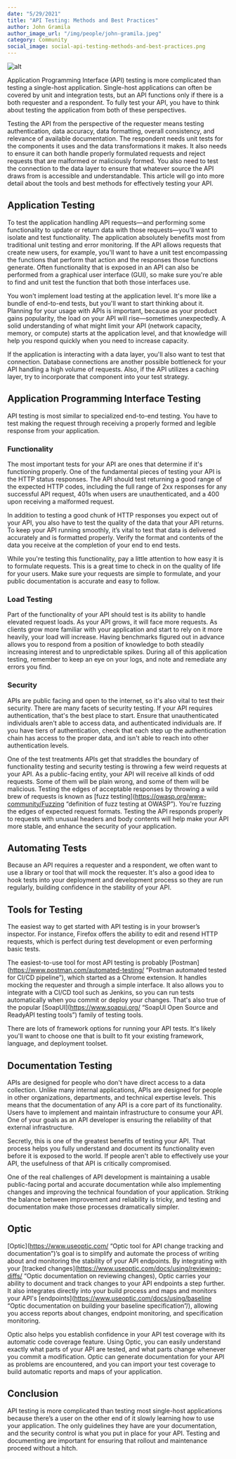 ```yaml
---
date: "5/29/2021"
title: "API Testing: Methods and Best Practices"
author: John Gramila
author_image_url: "/img/people/john-gramila.jpeg"
category: Community
social_image: social-api-testing-methods-and-best-practices.png
---
```


![alt](/img/blog-content/social-api-testing-methods-and-best-practices.png)

Application Programming Interface (API) testing is more complicated than testing a single-host application. Single-host applications can often be covered by unit and integration tests, but an API functions only if there is a both requester and a respondent. To fully test your API, you have to think about testing the application from both of these perspectives.

Testing the API from the perspective of the requester means testing authentication, data accuracy, data formatting, overall consistency, and relevance of available documentation. The respondent needs unit tests for the components it uses and the data transformations it makes. It also needs to ensure it can both handle properly formulated requests and reject requests that are malformed or maliciously formed. You also need to test the connection to the data layer to ensure that whatever source the API draws from is accessible and understandable. This article will go into more detail about the tools and best methods for effectively testing your API.

## Application Testing

To test the application handling API requests—and performing some functionality to update or return data with those requests—you’ll want to isolate and test functionality. The application absolutely benefits most from traditional unit testing and error monitoring. If the API allows requests that create new users, for example, you'll want to have a unit test encompassing the functions that perform that action and the responses those functions generate. Often functionality that is exposed in an API can also be performed from a graphical user interface (GUI), so make sure you're able to find and unit test the function that both those interfaces use.

You won't implement load testing at the application level. It's more like a bundle of end-to-end tests, but you'll want to start thinking about it. Planning for your usage with APIs is important, because as your product gains popularity, the load on your API will rise—sometimes unexpectedly. A solid understanding of what might limit your API (network capacity, memory, or compute) starts at the application level, and that knowledge will help you respond quickly when you need to increase capacity.

If the application is interacting with a data layer, you'll also want to test that connection. Database connections are another possible bottleneck for your API handling a high volume of requests. Also, if the API utilizes a caching layer, try to incorporate that component into your test strategy.

## Application Programming Interface Testing

API testing is most similar to specialized end-to-end testing. You have to test making the request through receiving a properly formed and legible response from your application.

### Functionality

The most important tests for your API are ones that determine if it's functioning properly. One of the fundamental pieces of testing your API is the HTTP status responses. The API should test returning a good range of the expected HTTP codes, including the full range of 2xx responses for any successful API request, 401s when users are unauthenticated, and a 400 upon receiving a malformed request.

In addition to testing a good chunk of HTTP responses you expect out of your API, you also have to test the quality of the data that your API returns. To keep your API running smoothly, it’s vital to test that data is delivered accurately and is formatted properly. Verify the format and contents of the data you receive at the completion of your end to end tests.

While you're testing this functionality, pay a little attention to how easy it is to formulate requests. This is a great time to check in on the quality of life for your users. Make sure your requests are simple to formulate, and your public documentation is accurate and easy to follow.

### Load Testing

Part of the functionality of your API should test is its ability to handle elevated request loads. As your API grows, it will face more requests. As clients grow more familiar with your application and start to rely on it more heavily, your load will increase. Having benchmarks figured out in advance allows you to respond  from a position of knowledge to both steadily increasing interest and to unpredictable spikes. During all of this application testing, remember to keep an eye on your logs, and note and remediate any errors you find.

### Security

APIs are public facing and open to the internet, so it's also vital to test their security. There are many facets of security testing. If your API requires authentication, that's the best place to start. Ensure that unauthenticated individuals aren't able to access data, and authenticated individuals are. If you have tiers of authentication, check that each step up the authentication chain has access to the proper data, and isn't able to reach into other authentication levels.

One of the test treatments APIs get that straddles the boundary of functionality testing and security testing is throwing a few weird requests at your API. As a public-facing entity, your API will receive all kinds of odd requests. Some of them will be plain wrong, and some of them will be malicious. Testing the edges of acceptable responses by throwing a wild brew of requests is known as [fuzz testing](https://owasp.org/www-community/Fuzzing “definition of fuzz testing at OWASP”). You're fuzzing the edges of expected request formats. Testing the API responds properly to requests with unusual headers and body contents will help make your API more stable, and enhance the security of your application.

## Automating Tests

Because an API requires a requester and a respondent, we often want to use a library or tool that will mock the requester. It's also a good idea to hook tests into your deployment and development process so they are run regularly, building confidence in the stability of your API.

## Tools for Testing

The easiest way to get started with API testing is in your browser’s inspector. For instance, Firefox offers the ability to edit and resend HTTP requests, which is perfect during test development or even performing basic tests.

The easiest-to-use tool for most API testing is probably [Postman](https://www.postman.com/automated-testing/ “Postman automated tested for CI/CD pipeline”), which started as a Chrome extension. It handles mocking the requester and through a simple interface. It also allows you to integrate with a CI/CD tool such as Jenkins, so you can run tests automatically when you commit or deploy your changes. That's also true of the popular [SoapUI](https://www.soapui.org/ “SoapUI Open Source and ReadyAPI testing tools”) family of testing tools.

There are lots of framework options for running your API tests. It's likely you'll want to choose one that is built to fit your existing framework, language, and deployment toolset.

## Documentation Testing

APIs are designed for people who don't have direct access to a data collection. Unlike many internal applications, APIs are designed for people in other organizations, departments, and technical expertise levels. This means that the documentation of any API is a core part of its functionality. Users have to implement and maintain infrastructure to consume your API. One of your goals as an API developer is ensuring the reliability of that external infrastructure.

Secretly, this is one of the greatest benefits of testing your API. That process helps you fully understand and document its functionality even before it is exposed to the world. If people aren't able to effectively use your API, the usefulness of that API is critically compromised.

One of the real challenges of API development is maintaining a usable public-facing portal and accurate documentation while also implementing changes and improving the technical foundation of your application. Striking the balance between improvement and reliability is tricky, and testing and documentation make those processes dramatically simpler.

## Optic

[Optic](https://www.useoptic.com/ “Optic tool for API change tracking and documentation”)’s goal is to simplify and automate the process of writing about and monitoring the stability of your API endpoints. By integrating with your [tracked changes](https://www.useoptic.com/docs/using/reviewing-diffs/ “Optic documentation on reviewing changes), Optic carries your ability to document and track changes to your API endpoints a step further. It also integrates directly into your build process and maps and monitors your API's [endpoints](https://www.useoptic.com/docs/using/baseline “Optic documentation on building your baseline specification”/), allowing you access reports about changes, endpoint monitoring, and specification monitoring.

Optic also helps you establish confidence in your API test coverage with its automatic code coverage feature. Using Optic, you can easily understand exactly what parts of your API are tested, and what parts change whenever you commit a modification. Optic can generate documentation for your API as problems are encountered, and you can import your test coverage to build automatic reports and maps of your application.

## Conclusion

API testing is more complicated than testing most single-host applications because there’s a user on the other end of it slowly learning how to use your application. The only guidelines they have are your documentation, and the security control is what you put in place for your API. Testing and documenting are important for ensuring that rollout and maintenance proceed without a hitch.
